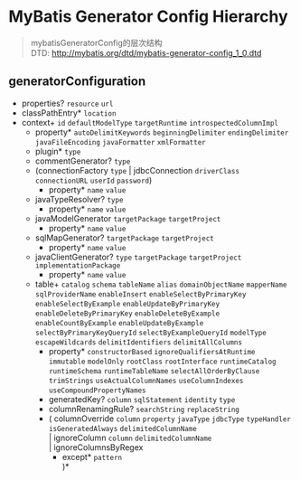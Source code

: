 
# MyBatis Generator Config Hierarchy
> mybatisGeneratorConfig的层次结构  
> DTD: http://mybatis.org/dtd/mybatis-generator-config_1_0.dtd
## generatorConfiguration
- properties?  `resource`  `url`
- classPathEntry* `location`
- context+  `id` `defaultModelType` `targetRuntime` `introspectedColumnImpl`   
    - property*  `autoDelimitKeywords` `beginningDelimiter` `endingDelimiter` `javaFileEncoding` `javaFormatter` `xmlFormatter` 
    - plugin* `type`
    - commentGenerator? `type`
    - (connectionFactory  `type` | jdbcConnection  `driverClass` `connectionURL` `userId` `password`)
      - property*  `name` `value`
    - javaTypeResolver?  `type`
      - property*  `name` `value`
    - javaModelGenerator   `targetPackage` `targetProject` 
      - property*  `name` `value`
    - sqlMapGenerator?  `targetPackage` `targetProject`
      - property*  `name` `value`
    - javaClientGenerator?  `type` `targetPackage` `targetProject` `implementationPackage` 
      - property*  `name` `value`
    - table+ `catalog` `schema` `tableName` `alias` `domainObjectName` `mapperName` `sqlProviderName` `enableInsert` `enableSelectByPrimaryKey` `enableSelectByExample` `enableUpdateByPrimaryKey` `enableDeleteByPrimaryKey` `enableDeleteByExample` `enableCountByExample` `enableUpdateByExample` `selectByPrimaryKeyQueryId` `selectByExampleQueryId` `modelType` `escapeWildcards` `delimitIdentifiers` `delimitAllColumns` 
      - property*   `constructorBased` `ignoreQualifiersAtRuntime` `immutable` `modelOnly` `rootClass` `rootInterface` `runtimeCatalog` `runtimeSchema` `runtimeTableName` `selectAllOrderByClause` `trimStrings` `useActualColumnNames` `useColumnIndexes` `useCompoundPropertyNames`
      - generatedKey? `column` `sqlStatement` `identity` `type` 
      - columnRenamingRule? `searchString` `replaceString` 
      - (
         columnOverride  `column` `property` `javaType` `jdbcType` `typeHandler` `isGeneratedAlways` `delimitedColumnName`   
       | ignoreColumn     `column`   `delimitedColumnName`  
       | ignoreColumnsByRegex 
          - except* `pattern`  
       )*  
